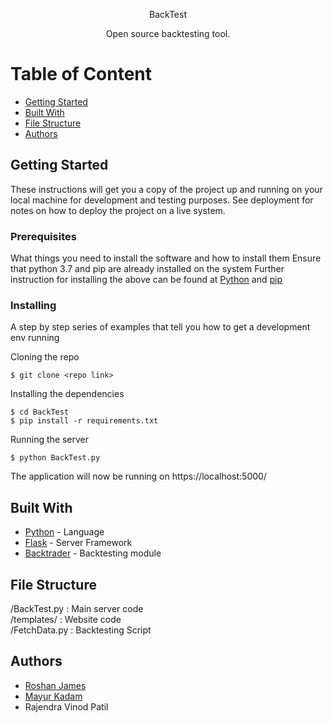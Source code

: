 
<p align="center">BackTest</p>
<p align="center">Open source backtesting tool.</p>

# Table of Content
+ [Getting Started](#getting_started)
+ [Built With](#built_with)
+ [File Structure](#file_structure)
+ [Authors](#authors)


## Getting Started<a name="getting_started"></a>

These instructions will get you a copy of the project up and running on your local machine for development and testing purposes. See deployment for notes on how to deploy the project on a live system.

### Prerequisites

What things you need to install the software and how to install them
Ensure that python 3.7 and pip are already installed on the system
Further instruction for installing the above can be found at [Python](https://www.python.org/downloads/) and [pip](https://pip.pypa.io/en/stable/installing/)

### Installing

A step by step series of examples that tell you how to get a development env running

Cloning the repo
```
$ git clone <repo link>
```
Installing the dependencies
```
$ cd BackTest
$ pip install -r requirements.txt
```
Running the server
```
$ python BackTest.py
```
The application will now be running on https://localhost:5000/

## Built With<a name="built_with"></a>
+ [Python](https://www.python.org/) - Language
+ [Flask](https://palletsprojects.com/p/flask/) - Server Framework
+ [Backtrader](https://www.backtrader.com/) - Backtesting module

## File Structure <a name="file_structure"></a>
/BackTest.py  : Main server code <br>
/templates/  : Website code <br>
/FetchData.py     : Backtesting Script <br>

## Authors<a name="authors"></a>
+ [Roshan James](https://github.com/sephiroth7712) <br>
+ [Mayur Kadam](https://github.com/mayurkadampro) <br>
+ Rajendra Vinod Patil<br>

